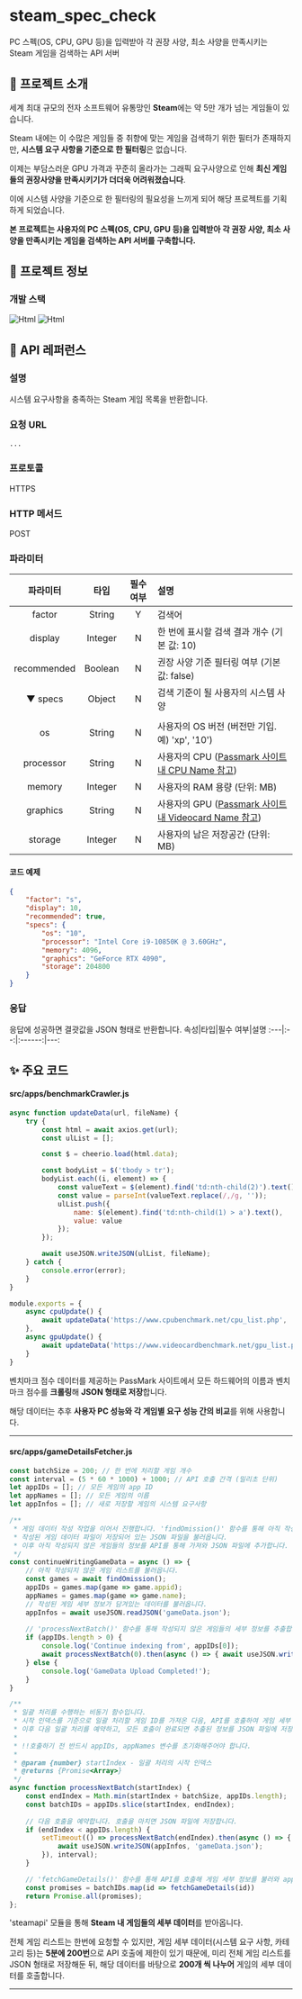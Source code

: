 # steam_spec_check
PC 스펙(OS, CPU, GPU 등)을 입력받아 각 권장 사양, 최소 사양을 만족시키는 Steam 게임을 검색하는 API 서버

## 🎉 프로젝트 소개
세계 최대 규모의 전자 소프트웨어 유통망인 **Steam**에는 약 5만 개가 넘는 게임들이 있습니다.

Steam 내에는 이 수많은 게임들 중 취향에 맞는 게임을 검색하기 위한 필터가 존재하지만,
**시스템 요구 사항을 기준으로 한 필터링**은 없습니다.

이제는 부담스러운 GPU 가격과 꾸준히 올라가는 그래픽 요구사양으로 인해
**최신 게임들의 권장사양을 만족시키기가 더더욱 어려워졌습니다**.

이에 시스템 사양을 기준으로 한 필터링의 필요성을 느끼게 되어 해당 프로젝트를 기획하게 되었습니다.

**본 프로젝트는 사용자의 PC 스펙(OS, CPU, GPU 등)을 입력받아
각 권장 사양, 최소 사양을 만족시키는 게임을 검색하는 API 서버를 구축합니다.**

## 👀 프로젝트 정보
### 개발 스택
<img alt="Html" src ="https://img.shields.io/badge/NODEJS-339933.svg?&style=for-the-badge&logo=Node.js&logoColor=white"/> <img alt="Html" src ="https://img.shields.io/badge/EXPRESS-000000.svg?&style=for-the-badge&logo=Express&logoColor=white"/>

## 🎫 API 레퍼런스
### 설명
시스템 요구사항을 충족하는 Steam 게임 목록을 반환합니다.

### 요청 URL
```...```

### 프로토콜
HTTPS

### HTTP 메서드
POST

### 파라미터
파라미터|타입|필수 여부|설명
:-----:|:--:|:------:|:---
factor|String|Y|검색어
display|Integer|N|한 번에 표시할 검색 결과 개수 (기본 값: 10)
recommended|Boolean|N|권장 사양 기준 필터링 여부 (기본 값: false)
▼ specs|Object|N|검색 기준이 될 사용자의 시스템 사양
|||
os|String|N|사용자의 OS 버전 (버전만 기입. 예) 'xp', '10')
processor|String|N|사용자의 CPU ([Passmark 사이트 내 CPU Name 참고](https://www.cpubenchmark.net/cpu_list.php))
memory|Integer|N|사용자의 RAM 용량 (단위: MB)
graphics|String|N|사용자의 GPU ([Passmark 사이트 내 Videocard Name 참고](https://www.videocardbenchmark.net/gpu_list.php))
storage|Integer|N|사용자의 남은 저장공간 (단위: MB)

#### 코드 예제
```json
{
    "factor": "s",
    "display": 10,
    "recommended": true,
    "specs": {
        "os": "10",
        "processor": "Intel Core i9-10850K @ 3.60GHz",
        "memory": 4096,
        "graphics": "GeForce RTX 4090",
        "storage": 204800
    }
}
```

### 응답
응답에 성공하면 결괏값을 JSON 형태로 반환합니다.
속성|타입|필수 여부|설명
:---|:--:|:------:|---:

## ✨ 주요 코드
#### src/apps/benchmarkCrawler.js
```js
async function updateData(url, fileName) {
    try {
        const html = await axios.get(url);
        const ulList = [];

        const $ = cheerio.load(html.data);

        const bodyList = $('tbody > tr');
        bodyList.each((i, element) => {
            const valueText = $(element).find('td:nth-child(2)').text();
            const value = parseInt(valueText.replace(/,/g, ''));
            ulList.push({
                name: $(element).find('td:nth-child(1) > a').text(),
                value: value
            });
        });

        await useJSON.writeJSON(ulList, fileName);
    } catch {
        console.error(error);
    }
}

module.exports = {
    async cpuUpdate() {
        await updateData('https://www.cpubenchmark.net/cpu_list.php', 'cpuData.json');
    },
    async gpuUpdate() {
        await updateData('https://www.videocardbenchmark.net/gpu_list.php', 'gpuData.json');
    }
}
```
벤치마크 점수 데이터를 제공하는 PassMark 사이트에서 모든 하드웨어의 이름과 벤치마크 점수를 **크롤링**해 **JSON 형태로 저장**합니다.

해당 데이터는 추후 **사용자 PC 성능와 각 게임별 요구 성능 간의 비교**를 위해 사용합니다.

---
#### src/apps/gameDetailsFetcher.js
```js
const batchSize = 200; // 한 번에 처리할 게임 개수
const interval = (5 * 60 * 1000) + 1000; // API 호출 간격 (밀리초 단위)
let appIDs = []; // 모든 게임의 app ID
let appNames = []; // 모든 게임의 이름
let appInfos = []; // 새로 저장할 게임의 시스템 요구사항

/**
 * 게임 데이터 작성 작업을 이어서 진행합니다. 'findOmission()' 함수를 통해 아직 작성되지 않은 데이터를 추출하고,
 * 작성된 게임 데이터 파일이 저장되어 있는 JSON 파일을 불러옵니다.
 * 이후 아직 작성되지 않은 게임들의 정보를 API를 통해 가져와 JSON 파일에 추가합니다.
 */
const continueWritingGameData = async () => {
    // 아직 작성되지 않은 게임 리스트를 불러옵니다.
    const games = await findOmission();
    appIDs = games.map(game => game.appid);
    appNames = games.map(game => game.name);
    // 작성된 게임 세부 정보가 담겨있는 데이터를 불러옵니다.
    appInfos = await useJSON.readJSON('gameData.json');
    
    // 'processNextBatch()' 함수를 통해 작성되지 않은 게임들의 세부 정보를 추출합니다.
    if (appIDs.length > 0) {
        console.log('Continue indexing from', appIDs[0]);
        await processNextBatch(0).then(async () => { await useJSON.writeJSON(appInfos, 'gameData.json'); });
    } else {
        console.log('GameData Upload Completed!');
    }
}

/**
 * 일괄 처리를 수행하는 비동기 함수입니다.
 * 시작 인덱스를 기준으로 일괄 처리할 게임 ID를 가져온 다음, API를 호출하여 게임 세부 정보를 추출합니다.
 * 이후 다음 일괄 처리를 예약하고, 모든 호출이 완료되면 추출된 정보를 JSON 파일에 저장합니다.
 * 
 * !!호출하기 전 반드시 appIDs, appNames 변수를 초기화해주어야 합니다.
 *
 * @param {number} startIndex - 일괄 처리의 시작 인덱스
 * @returns {Promise<Array>}
 */
async function processNextBatch(startIndex) {
    const endIndex = Math.min(startIndex + batchSize, appIDs.length);
    const batchIDs = appIDs.slice(startIndex, endIndex);
    
    // 다음 호출을 예약합니다. 호출을 마치면 JSON 파일에 저장합니다.
    if (endIndex < appIDs.length) {
        setTimeout(() => processNextBatch(endIndex).then(async () => {
            await useJSON.writeJSON(appInfos, 'gameData.json');
        }), interval);
    }

    // 'fetchGameDetails()' 함수를 통해 API를 호출해 게임 세부 정보를 불러와 appInfos 변수에 저장합니다.
    const promises = batchIDs.map(id => fetchGameDetails(id))
    return Promise.all(promises);
};
```
'steamapi' 모듈을 통해 **Steam 내 게임들의 세부 데이터**를 받아옵니다.

전체 게임 리스트는 한번에 요청할 수 있지만, 게임 세부 데이터(시스템 요구 사항, 카테고리 등)는 **5분에 200번**으로 API 호출에 제한이 있기 때문에, 미리 전체 게임 리스트를 JSON 형태로 저장해둔 뒤, 해당 데이터를 바탕으로 **200개 씩 나누어** 게임의 세부 데이터를 호출합니다.

<!-- 위 코드에서 API 호출 시 '**for...of**'를 사용했는데, 여러 API를 호출하기 위해 '**Promise.all**'을 사용할 수도 있지만

'Promise.all'과 'map' 함수를 사용해 배열을 순회하면 각 요소는 비동기적으로 처리할 수 있어도 **내부적으로는 병렬적으로 처리**되어 appInfos 배열에 push 되는 순서를 보장할 수 없게 됩니다.

따라서 전체 게임 리스트(game.json)와 세부 데이터(gameData.json)의 **배열 순서를 보장**하기 위해 'for...of'를 사용해 API를 호출했습니다. -->

---
